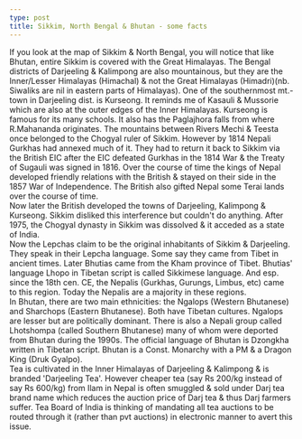 ```yaml
---
type: post
title: Sikkim, North Bengal & Bhutan - some facts
---
```


If you look at the map of Sikkim & North Bengal, you will notice that like Bhutan, entire Sikkim is covered with the Great Himalayas. The Bengal districts of Darjeeling & Kalimpong are also mountainous, but they are the Inner/Lesser Himalayas (Himachal) & not the Great Himalayas (Himadri)(nb. Siwaliks are nil in eastern parts of Himalayas). One of the southernmost mt.-town in Darjeeling dist. is Kurseong. It reminds me of Kasauli & Mussorie which are also at the outer edges of the Inner Himalayas. Kurseong is famous for its many schools. It also has the Paglajhora falls from where R.Mahananda originates. The mountains between Rivers Mechi & Teesta once belonged to the Chogyal ruler of Sikkim. However by 1814 Nepali Gurkhas had annexed much of it. They had to return it back to Sikkim via the British EIC after the EIC defeated Gurkhas in the 1814 War & the Treaty of Sugauli was signed in 1816. Over the course of time the kings of Nepal developed friendly relations with the British & stayed on their side in the 1857 War of Independence. The British also gifted Nepal some Terai lands over the course of time.  
Now later the British developed the towns of Darjeeling, Kalimpong & Kurseong. Sikkim disliked this interference but couldn't do anything. After 1975, the Chogyal dynasty in Sikkim was dissolved & it acceded as a state of India.  
Now the Lepchas claim to be the original inhabitants of Sikkim & Darjeeling. They speak in their Lepcha language. Some say they came from Tibet in ancient times. Later Bhutias came from the Kham province of Tibet. Bhutias' language Lhopo in Tibetan script is called Sikkimese language. And esp. since the 18th cen. CE, the Nepalis (Gurkhas, Gurungs, Limbus, etc) came to this region. Today the Nepalis are a majority in these regions.  
In Bhutan, there are two main ethnicities: the Ngalops (Western Bhutanese) and Sharchops (Eastern Bhutanese). Both have Tibetan cultures. Ngalops are lesser but are politically dominant. There is also a Nepali group called Lhotshompa (called Southern Bhutanese) many of whom were deported from Bhutan during the 1990s. The official language of Bhutan is Dzongkha written in Tibetan script. Bhutan is a Const. Monarchy with a PM & a Dragon King (Druk Gyalpo).  
Tea is cultivated in the Inner Himalayas of Darjeeling & Kalimpong & is branded 'Darjeeling Tea'. However cheaper tea (say Rs 200/kg instead of say Rs 600/kg) from Ilam in Nepal is often smuggled & sold under Darj tea brand name which reduces the auction price of Darj tea & thus Darj farmers suffer. Tea Board of India is thinking of mandating all tea auctions to be routed through it (rather than pvt auctions) in electronic manner to avert this issue.
 